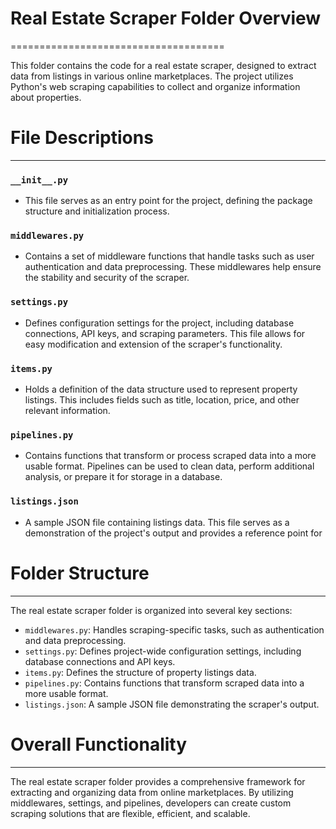# Real Estate Scraper Folder Overview
=====================================

This folder contains the code for a real estate scraper, designed to extract data from listings in various online marketplaces. The project utilizes Python's web scraping capabilities to collect and organize information about properties.

# File Descriptions
-------------------

### `__init__.py`

*   This file serves as an entry point for the project, defining the package structure and initialization process.

### `middlewares.py`

*   Contains a set of middleware functions that handle tasks such as user authentication and data preprocessing. These middlewares help ensure the stability and security of the scraper.

### `settings.py`

*   Defines configuration settings for the project, including database connections, API keys, and scraping parameters. This file allows for easy modification and extension of the scraper's functionality.

### `items.py`

*   Holds a definition of the data structure used to represent property listings. This includes fields such as title, location, price, and other relevant information.

### `pipelines.py`

*   Contains functions that transform or process scraped data into a more usable format. Pipelines can be used to clean data, perform additional analysis, or prepare it for storage in a database.

### `listings.json`

*   A sample JSON file containing listings data. This file serves as a demonstration of the project's output and provides a reference point for 

# Folder Structure
------------------

The real estate scraper folder is organized into several key sections:

*   `middlewares.py`: Handles scraping-specific tasks, such as authentication and data preprocessing.
*   `settings.py`: Defines project-wide configuration settings, including database connections and API keys.
*   `items.py`: Defines the structure of property listings data.
*   `pipelines.py`: Contains functions that transform scraped data into a more usable format.
*   `listings.json`: A sample JSON file demonstrating the scraper's output.

# Overall Functionality
-------------------------

The real estate scraper folder provides a comprehensive framework for extracting and organizing data from online marketplaces. By utilizing middlewares, settings, and pipelines, developers can create custom scraping solutions that are flexible, efficient, and scalable.
